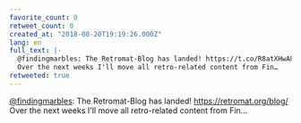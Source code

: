 ```yaml
---
favorite_count: 0
retweet_count: 0
created_at: "2018-08-20T19:19:26.000Z"
lang: en
full_text: |-
  @findingmarbles: The Retromat-Blog has landed! https://t.co/R8atXHwA8Q 
  Over the next weeks I'll move all retro-related content from Fin…
retweeted: true
---
```


[@findingmarbles](https://twitter.com/findingmarbles): The Retromat-Blog has
landed! <https://retromat.org/blog/> Over the next weeks I'll move all
retro-related content from Fin…
